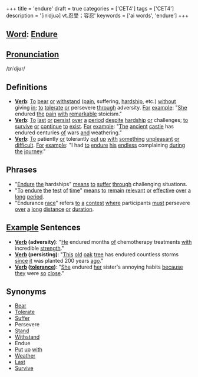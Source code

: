 +++
title = 'endure'
draft = true
categories = ['CET4']
tags = ['CET4']
description = '[inˈdjuə] vt.忍受；容忍'
keywords = ['ai words', 'endure']
+++

## [Word](/post/word/): [Endure](/post/endure/)

## [Pronunciation](/post/pronunciation/)
/ɪnˈdjʊr/

## Definitions
- **[Verb](/post/verb/)**: [To](/post/to/) [bear](/post/bear/) [or](/post/or/) [withstand](/post/withstand/) ([pain](/post/pain/), suffering, [hardship](/post/hardship/), etc.) [without](/post/without/) giving [in](/post/in/); [to](/post/to/) [tolerate](/post/tolerate/) [or](/post/or/) persevere [through](/post/through/) adversity. [For](/post/for/) [example](/post/example/): "[She](/post/she/) endured [the](/post/the/) [pain](/post/pain/) [with](/post/with/) [remarkable](/post/remarkable/) stoicism."
- **[Verb](/post/verb/)**: [To](/post/to/) [last](/post/last/) [or](/post/or/) [persist](/post/persist/) [over](/post/over/) [a](/post/a/) [period](/post/period/) [despite](/post/despite/) [hardship](/post/hardship/) [or](/post/or/) challenges; [to](/post/to/) [survive](/post/survive/) [or](/post/or/) [continue](/post/continue/) [to](/post/to/) [exist](/post/exist/). [For](/post/for/) [example](/post/example/): "[The](/post/the/) [ancient](/post/ancient/) [castle](/post/castle/) has endured centuries [of](/post/of/) wars [and](/post/and/) weathering."
- **[Verb](/post/verb/)**: [To](/post/to/) patiently [or](/post/or/) tolerantly [put](/post/put/) [up](/post/up/) [with](/post/with/) [something](/post/something/) [unpleasant](/post/unpleasant/) [or](/post/or/) [difficult](/post/difficult/). [For](/post/for/) [example](/post/example/): "I had [to](/post/to/) [endure](/post/endure/) [his](/post/his/) [endless](/post/endless/) complaining [during](/post/during/) [the](/post/the/) [journey](/post/journey/)."

## Phrases
- "[Endure](/post/endure/) [the](/post/the/) hardships" [means](/post/means/) [to](/post/to/) [suffer](/post/suffer/) [through](/post/through/) challenging situations.
- "[To](/post/to/) [endure](/post/endure/) [the](/post/the/) [test](/post/test/) [of](/post/of/) [time](/post/time/)" [means](/post/means/) [to](/post/to/) [remain](/post/remain/) [relevant](/post/relevant/) [or](/post/or/) [effective](/post/effective/) [over](/post/over/) [a](/post/a/) [long](/post/long/) [period](/post/period/).
- "Endurance [race](/post/race/)" refers [to](/post/to/) [a](/post/a/) [contest](/post/contest/) [where](/post/where/) participants [must](/post/must/) persevere [over](/post/over/) [a](/post/a/) [long](/post/long/) [distance](/post/distance/) [or](/post/or/) [duration](/post/duration/).

## [Example](/post/example/) Sentences
- **[Verb](/post/verb/) (adversity)**: "[He](/post/he/) endured months [of](/post/of/) chemotherapy treatments [with](/post/with/) incredible [strength](/post/strength/)."
- **[Verb](/post/verb/) (persisting)**: "[This](/post/this/) [old](/post/old/) [oak](/post/oak/) [tree](/post/tree/) has endured countless storms [since](/post/since/) [it](/post/it/) was planted 200 years [ago](/post/ago/)."
- **[Verb](/post/verb/) ([tolerance](/post/tolerance/))**: "[She](/post/she/) endured [her](/post/her/) sister's annoying habits [because](/post/because/) [they](/post/they/) were [so](/post/so/) [close](/post/close/)."

## Synonyms
- [Bear](/post/bear/)
- [Tolerate](/post/tolerate/)
- [Suffer](/post/suffer/)
- Persevere
- [Stand](/post/stand/)
- [Withstand](/post/withstand/)
- Endue
- [Put](/post/put/) [up](/post/up/) [with](/post/with/)
- [Weather](/post/weather/)
- [Last](/post/last/)
- [Survive](/post/survive/)
